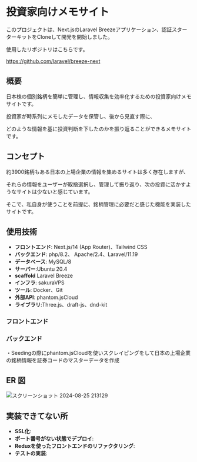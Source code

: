 # 投資家向けメモサイト
このプロジェクトは、Next.jsのLaravel Breezeアプリケーション、認証スターターキットをCloneして開発を開始しました。

使用したリポジトリはこちらです。

https://github.com/laravel/breeze-next

## 概要
日本株の個別銘柄を簡単に管理し、情報収集を効率化するための投資家向けメモサイトです。

投資家が時系列にメモしたデータを保管し、後から見直す際に、

どのような情報を基に投資判断を下したのかを振り返ることができるメモサイトです。

## コンセプト
約3900銘柄もある日本の上場企業の情報を集めるサイトは多く存在しますが、

それらの情報をユーザーが取捨選択し、管理して振り返り、次の投資に活かすようなサイトは少ないと感じています。

そこで、私自身が使うことを前提に、銘柄管理に必要だと感じた機能を実装したサイトです。

## 使用技術

- **フロントエンド**: Next.js/14 (App Router)、Tailwind CSS
- **バックエンド**: php/8.2、 Apache/2.4、Laravel/11.19
- **データベース**: MySQL/8
- **サーバー**:Ubuntu 20.4
- **scaffold** Laravel Breeze
- **インフラ**: sakuraVPS
- **ツール**: Docker、Git
- **外部API**: phantom.jsCloud
- **ライブラリ**:Three.js、draft-js、dnd-kit

### フロントエンド


### バックエンド
・Seedingの際にphantom.jsCloudを使いスクレイピングをして日本の上場企業の銘柄情報を証券コードのマスターデータを作成

## ER 図
![スクリーンショット 2024-08-25 213129](https://github.com/user-attachments/assets/0693c131-0ba7-41bc-ac17-d793b925cfe3)


## 実装できてない所
- **SSL化**:
- **ポート番号がない状態でデプロイ**:
- **Reduxを使ったフロントエンドのリファクタリング**:
- **テストの実装**:
